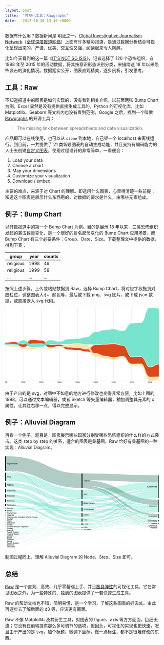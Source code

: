 ```yaml
---
layout: post
title:  "可视化工具：Rawgraphs"
date:   2017-10-30 13:16 +0800
---
```


数据有什么用？数据新闻是 明证之一。[Global Investigative Journalism Network](https://gijn.org/)（[全球深度报道网络](https://cn.gijn.org)）上面有许多精彩报道，是通过数据分析结合可视化呈现出来的，严谨、优美、交互性又强，阅读起来令人陶醉。

比如今天看到的这一篇《[IT'S NOT SO ISIS](http://labs.densitydesign.org/ddxii/es01/group04/index.html)》，记者选择了 120 个恐怖组织，自 1998 年至 2015 年的活动数据，将其按意识形态派别分类，来描绘这 18 年以来恐怖袭击的演化情况。数据翔实公开，图表直观精美，逐步剖析，引发思考。

## 工具：Raw

不知道报道中的图表是如何实现的，没有看到相关介绍。以前面两张 Bump Chart 为例，Excel 显然是没有提供直接生成工具的，Python 的可视化库，比如 Matplotlib、Seaborn 等文档内也没有看到范例，Google 之后，找到一个叫做 [Rawgraphs](http://rawgraphs.io/) 的开源工具：

> The missing link between spreadsheets and data visualization.

产品即可以在线使用，也可以从 `clone` 到本地，自己架一个 localhost 来离线运行。到目前，一共提供了 21 类新颖图表的自动生成功能，并且支持有编码能力的人士去创建[自定义图表](http://rawgraphs.io/gallery/)。使用过程设计的非常简单，一看便会：

1. Load your data
2. Choose a chart
3. Map your dimensions
4. Customize your visualization
5. Download / embed

主要的难点，来源于对 Chart 的理解。即选用什么图表，心里得清楚一些前提：知道这个图表是展示什么东西用的，对数据的要求是什么，由哪些元素组成。

## 例子：Bump Chart

以开篇报道中的第一个 Bump Chart 为例。目的是展示 18 年以来，三类恐怖组织发起的袭击数量变化，是一个很好的排名起伏变化的 Bump Chart 应用场景。而 Bump Chart 有三个必要条件：Group、Date、Size。下载整理文中提供的数据，得到下表：

| group     | year | counts |
| --------- | ---- | ------ |
| religious | 1998 | 49     |
| religious | 1999 | 58     |
| ...       | ...  | ...    |

按照上述步骤，上传或粘贴数据到 Raw，选择 Bump Chart，将对应字段拖到对应栏位，调整图表大小、颜色等，最后或下载 png、svg 图片，或下载 json 数据，或直接嵌入 svg 代码。

![example1](/files/2017/11/03/example1.svg)

由于产出的是 svg，对图中不如意的地方进行修改也变得非常方便，比如上图的 1998，可以通过文本编辑器，或者 Sketch 等矢量编辑器，稍加调整其元素的 x 属性，让其往右移一点，得以完整显示。

## 例子：Alluvial Diagram

再看一个例子，题目是：图表展示哪些国家分别受哪些恐怖组织的什么样的方式袭击。这类 step by step 的关系，适合的图表是桑基图，Raw 恰好有桑基图的一种实现：Alluvial Diagram。

![example2](/files/2017/11/03/example2.svg)

制图过程同上，理解 Alluvial Diagram 的 Node、Step、Size 即可。

## 总结

[Raw](https://github.com/densitydesign/raw) 是一个直观、高效、几乎零基础上手、并且[极具弹性](https://github.com/densitydesign/raw/wiki/Adding-New-Charts)的可视化工具，它在常见图表之外，为一些特殊的、独到的图表提供了一套快速生成工具。

Raw 的帮助文档也不错，简明易懂，是一个学习、了解这些图表的好去处。由此再逐步去了解后面的 d3 等，应该更有画面。

Raw 不像 Matplotlib 及其衍生工具，对图表的 figure、axis 等方方面面，巨细无遗；它没有在前端提供那么多可调节的选项，但因此，可视化的实现也更快速，况且由于产出的是 svg，加个标题，微调下坐标，做一点标注，都不是很难修改的东西。